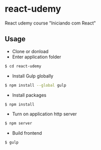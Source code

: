 # react-udemy
React udemy course "Iniciando com React"

## Usage
- Clone or donload
- Enter application folder
```bash
$ cd react-udemy
```
- Install Gulp globally
```bash
$ npm install --global gulp
```
- Install packages
```bash
$ npm install
```
- Turn on application http server
```bash
$ npm server
```
- Build frontend
```bash
$ gulp
```
